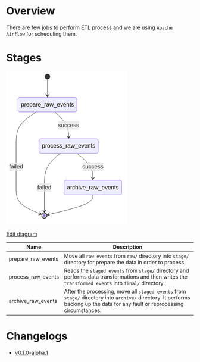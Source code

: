 # Overview
There are few jobs to perform ETL process and we are using `Apache Airflow` for scheduling them.

# Stages
![kliq-batch-stages-diagram.png](/docs/resources/kliq-batch-stages-diagram.png)

[Edit diagram](kliq-batch-stages-diagram.mmd)


| Name                          | Description                                                                                                   |
| ---                           | --                                                                                                            |
| prepare_raw_events          | Move all `raw events` from `raw/` directory into `stage/` directory for prepare the data in order to process. |
| process_raw_events       | Reads the `staged events` from `stage/` directory and performs data transformations and then writes the `transformed events` into `final/` directory.               |
| archive_raw_events        | After the processing, move all `staged events` from `stage/` directory into `archive/` directory. It performs backing up the data for any fault or reprocessing circumstances.                  |

# Changelogs
- [v0.1.0-alpha.1](/modules/kliq-batch/CHANGELOG.md#v010-alpha1)